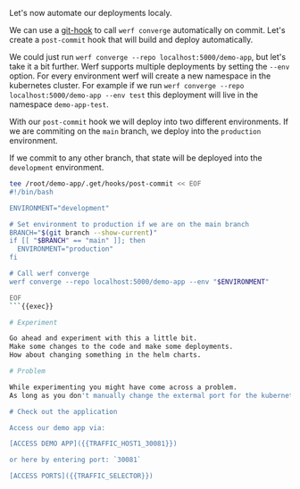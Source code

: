 Let's now automate our deployments localy.

We can use a [git-hook](https://git-scm.com/docs/githooks) to call `werf converge` automatically on commit.
Let's create a `post-commit` hook that will build and deploy automatically.

We could just run `werf converge --repo localhost:5000/demo-app`, but let's take it a bit further.
Werf supports multiple deployments by setting the `--env` option.
For every environment werf will create a new namespace in the kubernetes cluster.
For example if we run `werf converge --repo localhost:5000/demo-app --env test` this deployment will live in the namespace `demo-app-test`.

With our `post-commit` hook we will deploy into two different environments.
If we are commiting on the `main` branch, we deploy into the `production` environment.

If we commit to any other branch, that state will be deployed into the `development` environment.
```bash
tee /root/demo-app/.get/hooks/post-commit << EOF
#!/bin/bash

ENVIRONMENT="development"

# Set environment to production if we are on the main branch
BRANCH="$(git branch --show-current)"
if [[ "$BRANCH" == "main" ]]; then
  ENVIRONMENT="production"
fi

# Call werf converge 
werf converge --repo localhost:5000/demo-app --env "$ENVIRONMENT"

EOF
```{{exec}}

# Experiment

Go ahead and experiment with this a little bit.
Make some changes to the code and make some deployments.
How about changing something in the helm charts.

# Problem

While experimenting you might have come across a problem.
As long as you don't manually change the extermal port for the kubernetes service, you will only be able to access one of the deployed apps from your browser.

# Check out the application

Access our demo app via:

[ACCESS DEMO APP]({{TRAFFIC_HOST1_30081}})

or here by entering port: `30081`

[ACCESS PORTS]({{TRAFFIC_SELECTOR}})